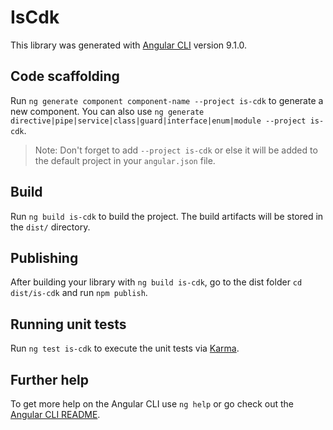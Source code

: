 # IsCdk

This library was generated with [Angular CLI](https://github.com/angular/angular-cli) version 9.1.0.

## Code scaffolding

Run `ng generate component component-name --project is-cdk` to generate a new component. You can also use `ng generate directive|pipe|service|class|guard|interface|enum|module --project is-cdk`.
> Note: Don't forget to add `--project is-cdk` or else it will be added to the default project in your `angular.json` file. 

## Build

Run `ng build is-cdk` to build the project. The build artifacts will be stored in the `dist/` directory.

## Publishing

After building your library with `ng build is-cdk`, go to the dist folder `cd dist/is-cdk` and run `npm publish`.

## Running unit tests

Run `ng test is-cdk` to execute the unit tests via [Karma](https://karma-runner.github.io).

## Further help

To get more help on the Angular CLI use `ng help` or go check out the [Angular CLI README](https://github.com/angular/angular-cli/blob/master/README.md).
